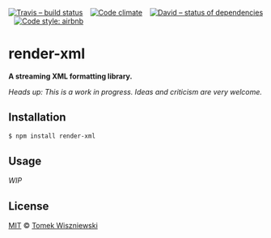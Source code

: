 [![Travis – build status](https://img.shields.io/travis/tomekwi/render-xml.js/master.svg?style=flat-square)](https://travis-ci.org/tomekwi/render-xml.js)
 
[![Code climate](https://img.shields.io/codeclimate/github/tomekwi/render-xml.js.svg?style=flat-square)](https://codeclimate.com/github/tomekwi/render-xml.js)
 
[![David – status of dependencies](https://img.shields.io/david/tomekwi/render-xml.js.svg?style=flat-square)](https://david-dm.org/tomekwi/render-xml.js)
 
[![Code style: airbnb](https://img.shields.io/badge/code%20style-airbnb-blue.svg?style=flat-square)](https://github.com/airbnb/javascript)




render-xml
==========

**A streaming XML formatting library.**

*Heads up: This is a work in progress. Ideas and criticism are very welcome.*




Installation
------------

```sh
$ npm install render-xml
```




Usage
-----

*WIP*



License
-------

[MIT][] © [Tomek Wiszniewski][]

[MIT]: ./License.md
[Tomek Wiszniewski]: https://github.com/tomekwi
